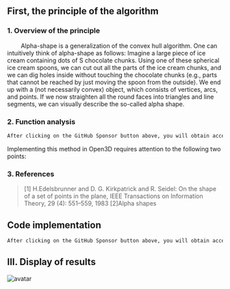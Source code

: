 ##  First, the principle of the algorithm 

###   1. Overview of the principle 

   Alpha-shape is a generalization of the convex hull algorithm. One can intuitively think of alpha-shape as follows: Imagine a large piece of ice cream containing dots of S chocolate chunks. Using one of these spherical ice cream spoons, we can cut out all the parts of the ice cream chunks, and we can dig holes inside without touching the chocolate chunks (e.g., parts that cannot be reached by just moving the spoon from the outside). We end up with a (not necessarily convex) object, which consists of vertices, arcs, and points. If we now straighten all the round faces into triangles and line segments, we can visually describe the so-called alpha shape. 

###   2. Function analysis 

 ```python  
After clicking on the GitHub Sponsor button above, you will obtain access permissions to my private code repository ( https://github.com/slowlon/my_code_bar ) to view this blog code. By searching the code number of this blog, you can find the code you need, code number is: 2024020309574538570
 ```  
Implementing this method in Open3D requires attention to the following two points: 

###   3. References 

>  [1] H.Edelsbrunner and D. G. Kirkpatrick and R. Seidel: On the shape of a set of points in the plane, IEEE Transactions on Information Theory, 29 (4): 551–559, 1983 [2]Alpha shapes 

##  Code implementation 

 ```python  
After clicking on the GitHub Sponsor button above, you will obtain access permissions to my private code repository ( https://github.com/slowlon/my_code_bar ) to view this blog code. By searching the code number of this blog, you can find the code you need, code number is: 2024020309574538570
 ```  
##  III. Display of results 

![avatar]( 8aeed7dfcc994123869de8b33e35dc42.png) 

